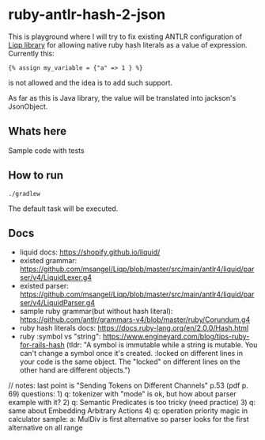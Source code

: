 # ruby-antlr-hash-2-json

This is playground where I will try to fix existing ANTLR configuration of [Liqp library](https://github.com/msangel/Liqp) for allowing native ruby hash literals as a value of expression. Currently this:
```
{% assign my_variable = {"a" => 1 } %}
```
is not allowed and the idea is to add such support. 

As far as this is Java library, the value will be translated into jackson's JsonObject.

## Whats here
Sample code with tests

## How to run
`./gradlew`

The default task will be executed.

## Docs
 * liquid docs: https://shopify.github.io/liquid/
 * existed grammar: https://github.com/msangel/Liqp/blob/master/src/main/antlr4/liquid/parser/v4/LiquidLexer.g4
 * existed parser: https://github.com/msangel/Liqp/blob/master/src/main/antlr4/liquid/parser/v4/LiquidParser.g4
 * sample ruby grammar(but without hash literal): https://github.com/antlr/grammars-v4/blob/master/ruby/Corundum.g4
 * ruby hash literals docs: https://docs.ruby-lang.org/en/2.0.0/Hash.html
 * ruby :symbol vs "string": https://www.engineyard.com/blog/tips-ruby-for-rails-hash (tldr: "A symbol is immutable while a string is mutable. You can't change a symbol once it's created. :locked on different lines in your code is the same object. The "locked" on different lines on the other hand are different objects.")


// notes:
last point is
"Sending Tokens on Different Channels" p.53 (pdf p. 69)
questions:
1) 
    q: tokenizer with "mode" is ok, but how about parser example with it?
2) 
    q: Semantic Predicates is too tricky (need practice) 
3) 
    q: same about Embedding Arbitrary Actions
4) 
    q: operation priority magic in calculator sample: 
    a: MulDiv is first alternative so parser looks for the first alternative on all range


